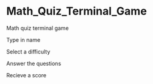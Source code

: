# Math_Quiz_Terminal_Game
Math quiz terminal game

Type in name

Select a difficulty

Answer the questions

Recieve a score
